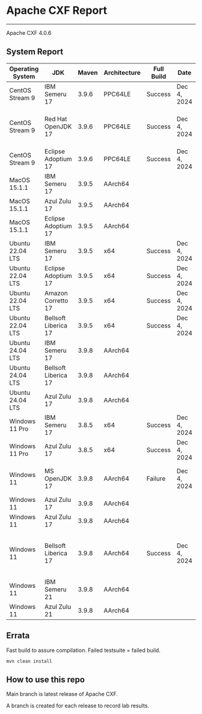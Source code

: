 # Apache CXF Report
--- 

Apache CXF 4.0.6

## System Report

| Operating System    | JDK       | Maven | Architecture | Full Build | Date  | Notes |
|---------------------|-----------|-------|--------------|------------|-------|-------|
| CentOS Stream 9     | IBM Semeru 17  | 3.9.6 | PPC64LE      | Success | Dec 4, 2024 | |
| CentOS Stream 9     | Red Hat OpenJDK 17  | 3.9.6 | PPC64LE      | Success | Dec 4, 2024 | Failed WS-Security System Test case |
| CentOS Stream 9     | Eclipse Adoptium 17  | 3.9.6 | PPC64LE      | Success | Dec 4, 2024 | |
| MacOS 15.1.1          | IBM Semeru 17  | 3.9.5 | AArch64      |  |  | |
| MacOS 15.1.1          | Azul Zulu 17  | 3.9.5 | AArch64      |  |  | |
| MacOS 15.1.1          | Eclipse Adoptium 17  | 3.9.5 | AArch64      |  |  | |
| Ubuntu 22.04 LTS    | IBM Semeru 17  | 3.9.5 | x64      | Success | Dec 4, 2024 | |
| Ubuntu 22.04 LTS    | Eclipse Adoptium 17  | 3.9.5 | x64      | Success | Dec 4, 2024 | |
| Ubuntu 22.04 LTS    | Amazon Corretto 17  | 3.9.5 | x64      | Success | Dec 4, 2024 | |
| Ubuntu 22.04 LTS    | Bellsoft Liberica 17  | 3.9.5 | x64      | Success | Dec 4, 2024| |
| Ubuntu 24.04 LTS    | IBM Semeru 17  | 3.9.8 | AArch64      |  |  | |
| Ubuntu 24.04 LTS    | Bellsoft Liberica 17 | 3.9.8 | AArch64      |  | |  |
| Ubuntu 24.04 LTS    | Azul Zulu 17  | 3.9.8 | AArch64      |  | | |
| Windows 11 Pro      | IBM Semeru 17  | 3.8.5 | x64      | Success | Dec 4, 2024 |  |
| Windows 11 Pro      | Azul Zulu 17  | 3.8.5 | x64      | Success | Dec 4, 2024 | |
| Windows 11       | MS OpenJDK 17  | 3.9.8 | AArch64      | Failure | Dec 4, 2024 | Multiple modules failed test suites. |
| Windows 11       | Azul Zulu 17  | 3.9.8 | AArch64      |  |  |  |
| Windows 11       | Azul Zulu 17  | 3.9.8 | AArch64      |  | |  |
| Windows 11       | Bellsoft Liberica 17  | 3.9.8 | AArch64      | Success | Dec 4, 2024 | Distributed Tracing Integration System test case fail. |
| Windows 11       | IBM Semeru 21  | 3.9.8 | AArch64      |  |  |  |
| Windows 11       | Azul Zulu 21  | 3.9.8 | AArch64      |  |  |  |



## Errata


Fast build to assure compilation. Failed testsuite = failed build.
```
mvn clean install
```

## How to use this repo

Main branch is latest release of Apache CXF.

A branch is created for each release to record lab results.
